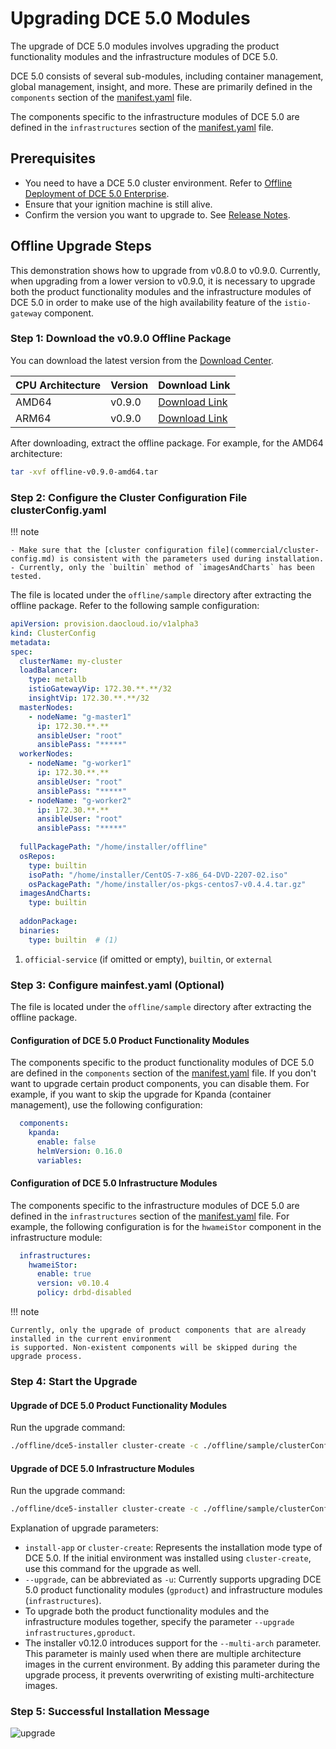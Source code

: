 # Upgrading DCE 5.0 Modules

The upgrade of DCE 5.0 modules involves upgrading the product functionality modules and the infrastructure modules of DCE 5.0.

DCE 5.0 consists of several sub-modules, including container management, global management, insight, and more.
These are primarily defined in the `components` section of the [manifest.yaml](commercial/manifest.md) file.

The components specific to the infrastructure modules of DCE 5.0 are defined in the `infrastructures` section of the [manifest.yaml](commercial/manifest.md) file.

## Prerequisites

- You need to have a DCE 5.0 cluster environment. Refer to [Offline Deployment of DCE 5.0 Enterprise](commercial/start-install.md).
- Ensure that your ignition machine is still alive.
- Confirm the version you want to upgrade to. See [Release Notes](release-notes.md).

## Offline Upgrade Steps

This demonstration shows how to upgrade from v0.8.0 to v0.9.0. Currently, when upgrading from a lower version
to v0.9.0, it is necessary to upgrade both the product functionality modules and the infrastructure modules
of DCE 5.0 in order to make use of the high availability feature of the `istio-gateway` component.

### Step 1: Download the v0.9.0 Offline Package

You can download the latest version from the [Download Center](../download/index.md).

| CPU Architecture | Version | Download Link                                                 |
| :--------------- | :------ | :----------------------------------------------------------- |
| AMD64            | v0.9.0  | [Download Link](https://proxy-qiniu-download-public.daocloud.io/DaoCloud_Enterprise/dce5/offline-v0.9.0-amd64.tar) |
| ARM64            | v0.9.0  | [Download Link](https://proxy-qiniu-download-public.daocloud.io/DaoCloud_Enterprise/dce5/offline-v0.9.0-arm64.tar) |

After downloading, extract the offline package. For example, for the AMD64 architecture:

```bash
tar -xvf offline-v0.9.0-amd64.tar
```

### Step 2: Configure the Cluster Configuration File clusterConfig.yaml

!!! note

    - Make sure that the [cluster configuration file](commercial/cluster-config.md) is consistent with the parameters used during installation.
    - Currently, only the `builtin` method of `imagesAndCharts` has been tested.

The file is located under the `offline/sample` directory after extracting the offline package. Refer to the following sample configuration:

```yaml
apiVersion: provision.daocloud.io/v1alpha3
kind: ClusterConfig
metadata:
spec:
  clusterName: my-cluster
  loadBalancer:
    type: metallb 
    istioGatewayVip: 172.30.**.**/32 
    insightVip: 172.30.**.**/32      
  masterNodes:
    - nodeName: "g-master1" 
      ip: 172.30.**.**
      ansibleUser: "root"
      ansiblePass: "*****"
  workerNodes:
    - nodeName: "g-worker1"
      ip: 172.30.**.**
      ansibleUser: "root"
      ansiblePass: "*****"
    - nodeName: "g-worker2"
      ip: 172.30.**.**
      ansibleUser: "root"
      ansiblePass: "*****"
 
  fullPackagePath: "/home/installer/offline"
  osRepos:
    type: builtin
    isoPath: "/home/installer/CentOS-7-x86_64-DVD-2207-02.iso"
    osPackagePath: "/home/installer/os-pkgs-centos7-v0.4.4.tar.gz"
  imagesAndCharts:
    type: builtin
 
  addonPackage:
  binaries:
    type: builtin  # (1)
```

1. `official-service` (if omitted or empty), `builtin`, or `external`

### Step 3: Configure mainfest.yaml (Optional)

The file is located under the `offline/sample` directory after extracting the offline package.

#### Configuration of DCE 5.0 Product Functionality Modules

The components specific to the product functionality modules of DCE 5.0 are defined in the `components` section
of the [manifest.yaml](commercial/manifest.md) file. If you don't want to upgrade certain product components,
you can disable them. For example, if you want to skip the upgrade for Kpanda (container management),
use the following configuration:

```yaml
  components:
    kpanda:
      enable: false
      helmVersion: 0.16.0
      variables:
```

#### Configuration of DCE 5.0 Infrastructure Modules

The components specific to the infrastructure modules of DCE 5.0 are defined in the `infrastructures` section
of the [manifest.yaml](commercial/manifest.md) file. For example, the following configuration is for the
`hwameiStor` component in the infrastructure module:

```yaml
  infrastructures:
    hwameiStor:
      enable: true
      version: v0.10.4
      policy: drbd-disabled
```

!!! note

    Currently, only the upgrade of product components that are already installed in the current environment
    is supported. Non-existent components will be skipped during the upgrade process.

### Step 4: Start the Upgrade

#### Upgrade of DCE 5.0 Product Functionality Modules

Run the upgrade command:

```bash
./offline/dce5-installer cluster-create -c ./offline/sample/clusterConfig.yaml -m ./offline/sample/manifest.yaml --upgrade gproduct
```

#### Upgrade of DCE 5.0 Infrastructure Modules

Run the upgrade command:

```bash
./offline/dce5-installer cluster-create -c ./offline/sample/clusterConfig.yaml -m ./offline/sample/manifest.yaml --upgrade infrastructure
```

Explanation of upgrade parameters:

- `install-app` or `cluster-create`: Represents the installation mode type of DCE 5.0. If the initial environment was installed using `cluster-create`, use this command for the upgrade as well.
- `--upgrade`, can be abbreviated as `-u`: Currently supports upgrading DCE 5.0 product functionality modules (`gproduct`) and infrastructure modules (`infrastructures`).
- To upgrade both the product functionality modules and the infrastructure modules together, specify the parameter `--upgrade infrastructures,gproduct`.
- The installer v0.12.0 introduces support for the `--multi-arch` parameter.
  This parameter is mainly used when there are multiple architecture images in the current environment.
  By adding this parameter during the upgrade process, it prevents overwriting of existing multi-architecture images.

### Step 5: Successful Installation Message

![upgrade](https://docs.daocloud.io/daocloud-docs-images/docs/install/images/upgrade.png)
